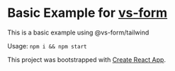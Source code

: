# Basic Example for [vs-form](https://vs-form.com)

This is a basic example using @vs-form/tailwind

Usage: `npm i && npm start`

This project was bootstrapped with [Create React App](https://github.com/facebook/create-react-app).

